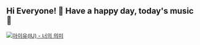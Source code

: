 ## Hi Everyone! 👋 Have a happy day, today's music :musical_note:


<!--[백현 - 널 사랑하고 있어](https://img.youtube.com/vi/r-SaR5i7iQI/sddefault.jpg)](https://www.youtube.com/watch?r-SaR5i7iQI)-->
[![아이유(IU) - 너의 의미](http://img.youtube.com/vi/aPiQKENFWss/sddefault.jpg)](https://youtu.be/aPiQKENFWss?t=0s) 

<!--
**choijisoo-94/choijisoo-94** is a ✨ _special_ ✨ repository because its `README.md` (this file) appears on your GitHub profile.

Here are some ideas to get you started:

- 🔭 I’m currently working on ...
- 🌱 I’m currently learning ...
- 👯 I’m looking to collaborate on ...
- 🤔 I’m looking for help with ...
- 💬 Ask me about ...
- 📫 How to reach me: ...
- 😄 Pronouns: ...
- ⚡ Fun fact: ...
-->

